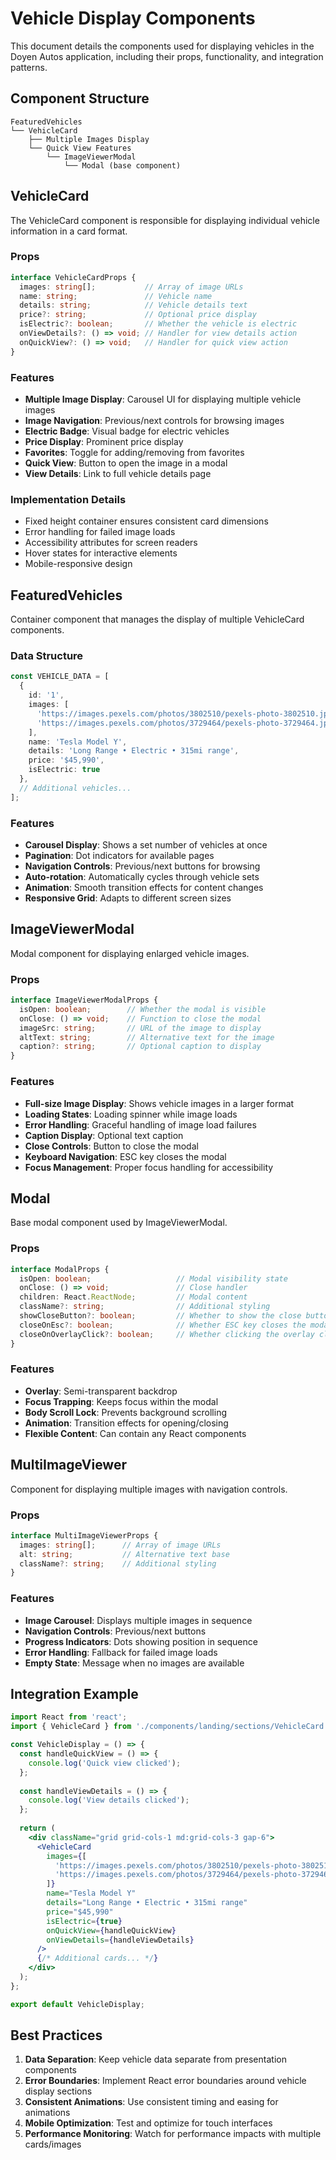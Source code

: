 # Vehicle Display Components

This document details the components used for displaying vehicles in the Doyen Autos application, including their props, functionality, and integration patterns.

## Component Structure

```
FeaturedVehicles
└── VehicleCard
    ├── Multiple Images Display
    └── Quick View Features
        └── ImageViewerModal
            └── Modal (base component)
```

## VehicleCard

The VehicleCard component is responsible for displaying individual vehicle information in a card format.

### Props

```typescript
interface VehicleCardProps {
  images: string[];           // Array of image URLs
  name: string;               // Vehicle name
  details: string;            // Vehicle details text
  price?: string;             // Optional price display
  isElectric?: boolean;       // Whether the vehicle is electric
  onViewDetails?: () => void; // Handler for view details action
  onQuickView?: () => void;   // Handler for quick view action
}
```

### Features

- **Multiple Image Display**: Carousel UI for displaying multiple vehicle images
- **Image Navigation**: Previous/next controls for browsing images
- **Electric Badge**: Visual badge for electric vehicles
- **Price Display**: Prominent price display
- **Favorites**: Toggle for adding/removing from favorites
- **Quick View**: Button to open the image in a modal
- **View Details**: Link to full vehicle details page

### Implementation Details

- Fixed height container ensures consistent card dimensions
- Error handling for failed image loads
- Accessibility attributes for screen readers
- Hover states for interactive elements
- Mobile-responsive design

## FeaturedVehicles

Container component that manages the display of multiple VehicleCard components.

### Data Structure

```typescript
const VEHICLE_DATA = [
  {
    id: '1',
    images: [
      'https://images.pexels.com/photos/3802510/pexels-photo-3802510.jpeg',
      'https://images.pexels.com/photos/3729464/pexels-photo-3729464.jpeg',
    ],
    name: 'Tesla Model Y',
    details: 'Long Range • Electric • 315mi range',
    price: '$45,990',
    isElectric: true
  },
  // Additional vehicles...
];
```

### Features

- **Carousel Display**: Shows a set number of vehicles at once
- **Pagination**: Dot indicators for available pages
- **Navigation Controls**: Previous/next buttons for browsing
- **Auto-rotation**: Automatically cycles through vehicle sets
- **Animation**: Smooth transition effects for content changes
- **Responsive Grid**: Adapts to different screen sizes

## ImageViewerModal

Modal component for displaying enlarged vehicle images.

### Props

```typescript
interface ImageViewerModalProps {
  isOpen: boolean;        // Whether the modal is visible
  onClose: () => void;    // Function to close the modal
  imageSrc: string;       // URL of the image to display
  altText: string;        // Alternative text for the image
  caption?: string;       // Optional caption to display
}
```

### Features

- **Full-size Image Display**: Shows vehicle images in a larger format
- **Loading States**: Loading spinner while image loads
- **Error Handling**: Graceful handling of image load failures
- **Caption Display**: Optional text caption
- **Close Controls**: Button to close the modal
- **Keyboard Navigation**: ESC key closes the modal
- **Focus Management**: Proper focus handling for accessibility

## Modal

Base modal component used by ImageViewerModal.

### Props

```typescript
interface ModalProps {
  isOpen: boolean;                   // Modal visibility state
  onClose: () => void;               // Close handler
  children: React.ReactNode;         // Modal content
  className?: string;                // Additional styling
  showCloseButton?: boolean;         // Whether to show the close button
  closeOnEsc?: boolean;              // Whether ESC key closes the modal
  closeOnOverlayClick?: boolean;     // Whether clicking the overlay closes
}
```

### Features

- **Overlay**: Semi-transparent backdrop
- **Focus Trapping**: Keeps focus within the modal
- **Body Scroll Lock**: Prevents background scrolling
- **Animation**: Transition effects for opening/closing
- **Flexible Content**: Can contain any React components

## MultiImageViewer

Component for displaying multiple images with navigation controls.

### Props

```typescript
interface MultiImageViewerProps {
  images: string[];      // Array of image URLs
  alt: string;           // Alternative text base
  className?: string;    // Additional styling
}
```

### Features

- **Image Carousel**: Displays multiple images in sequence
- **Navigation Controls**: Previous/next buttons
- **Progress Indicators**: Dots showing position in sequence
- **Error Handling**: Fallback for failed image loads
- **Empty State**: Message when no images are available

## Integration Example

```jsx
import React from 'react';
import { VehicleCard } from './components/landing/sections/VehicleCard';

const VehicleDisplay = () => {
  const handleQuickView = () => {
    console.log('Quick view clicked');
  };
  
  const handleViewDetails = () => {
    console.log('View details clicked');
  };
  
  return (
    <div className="grid grid-cols-1 md:grid-cols-3 gap-6">
      <VehicleCard
        images={[
          'https://images.pexels.com/photos/3802510/pexels-photo-3802510.jpeg',
          'https://images.pexels.com/photos/3729464/pexels-photo-3729464.jpeg',
        ]}
        name="Tesla Model Y"
        details="Long Range • Electric • 315mi range"
        price="$45,990"
        isElectric={true}
        onQuickView={handleQuickView}
        onViewDetails={handleViewDetails}
      />
      {/* Additional cards... */}
    </div>
  );
};

export default VehicleDisplay;
```

## Best Practices

1. **Data Separation**: Keep vehicle data separate from presentation components
2. **Error Boundaries**: Implement React error boundaries around vehicle display sections
3. **Consistent Animations**: Use consistent timing and easing for animations
4. **Mobile Optimization**: Test and optimize for touch interfaces
5. **Performance Monitoring**: Watch for performance impacts with multiple cards/images